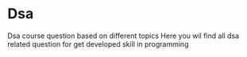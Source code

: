 # Dsa
Dsa course question based on different topics
Here you wil find all dsa related question for get developed skill in programming
